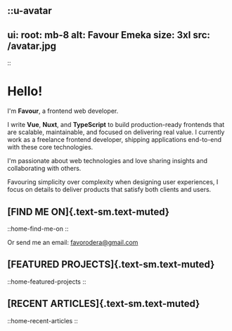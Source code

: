 ::u-avatar
---
ui:
  root: mb-8
alt: Favour Emeka
size: 3xl
src: /avatar.jpg
---
::

# Hello!

I'm **Favour**, a frontend web developer.

I write **Vue**, **Nuxt**, and **TypeScript** to build production-ready frontends that are scalable, maintainable, and focused on delivering real value. I currently work as a freelance frontend developer, shipping applications end-to-end with these core technologies.

I'm passionate about web technologies and love sharing insights and collaborating with others.

Favouring simplicity over complexity when designing user experiences, I focus on details to deliver products that satisfy both clients and users.

<!--  -->

## [FIND ME ON]{.text-sm.text-muted}

::home-find-me-on
::

Or send me an email: [favorodera@gmail.com](mailto\:favorodera@gmail.com "My Email")

<!--  -->

## [FEATURED PROJECTS]{.text-sm.text-muted}

::home-featured-projects
::

<!--  -->

## [RECENT ARTICLES]{.text-sm.text-muted}

::home-recent-articles
::
